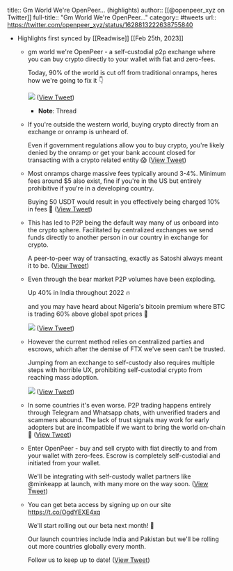 title:: Gm World We're OpenPeer... (highlights)
author:: [[@openpeer_xyz on Twitter]]
full-title:: "Gm World We're OpenPeer..."
category:: #tweets
url:: https://twitter.com/openpeer_xyz/status/1628813222638755840

- Highlights first synced by [[Readwise]] [[Feb 25th, 2023]]
	- gm world we're OpenPeer - a self-custodial p2p exchange where you can buy crypto directly to your wallet with fiat and zero-fees.
	  
	  Today, 90% of the world is cut off from traditional onramps, heres how we're going to fix it 👇 
	  
	  ![](https://pbs.twimg.com/media/FpqzYVvXsAQhvtR.jpg) ([View Tweet](https://twitter.com/openpeer_xyz/status/1628813222638755840))
		- **Note**: Thread
	- If you're outside the western world, buying crypto directly from an exchange or onramp is unheard of.
	  
	  Even if government regulations allow you to buy crypto, you're likely denied by the onramp or get your bank account closed for transacting with a crypto related entity 😱 ([View Tweet](https://twitter.com/openpeer_xyz/status/1628813225239232516))
	- Most onramps charge massive fees typically around 3-4%. Minimum fees around $5 also exist, fine if you're in the US but entirely prohibitive if you're in a developing country.
	  
	  Buying 50 USDT would result in you effectively being charged 10% in fees 🤮 ([View Tweet](https://twitter.com/openpeer_xyz/status/1628813226875006978))
	- This has led to P2P being the default way many of us onboard into the crypto sphere. Facilitated by centralized exchanges we send funds directly to another person in our country in exchange for crypto.
	  
	  A peer-to-peer way of transacting, exactly as Satoshi always meant it to be. ([View Tweet](https://twitter.com/openpeer_xyz/status/1628813228552642562))
	- Even through the bear market P2P volumes have been exploding.
	  
	  Up 40% in India throughout 2022 🔥
	  
	  and you may have heard about Nigeria's bitcoin premium where BTC is trading 60% above global spot prices 🤯 
	  
	  ![](https://pbs.twimg.com/media/Fpq0NKNXsAIjb7j.jpg) ([View Tweet](https://twitter.com/openpeer_xyz/status/1628813230100430850))
	- However the current method relies on centralized parties and escrows, which after the demise of FTX we've seen can't be trusted.
	  
	  Jumping from an exchange to self-custody also requires multiple steps with horrible UX, prohibiting self-custodial crypto from reaching mass adoption. 
	  
	  ![](https://pbs.twimg.com/media/Fpq0gQxXwAIG8X1.jpg) ([View Tweet](https://twitter.com/openpeer_xyz/status/1628813232537206787))
	- In some countries it's even worse. P2P trading happens entirely through Telegram and Whatsapp chats, with unverified traders and scammers abound. The lack of trust signals may work for early adopters but are incompatible if we want to bring the world on-chain 🔗 ([View Tweet](https://twitter.com/openpeer_xyz/status/1628813235456557061))
	- Enter OpenPeer - buy and sell crypto with fiat directly to and from your wallet with zero-fees. Escrow is completely self-custodial and initiated from your wallet.
	  
	  We'll be integrating with self-custody wallet partners like @minkeapp at launch, with many more on the way soon. ([View Tweet](https://twitter.com/openpeer_xyz/status/1628813237511680002))
	- You can get beta access by signing up on our site https://t.co/OgdYEXE4xq 
	  
	  We'll start rolling out our beta next month! 🚀
	  
	  Our launch countries include India and Pakistan but we'll be rolling out more countries globally every month.
	  
	  Follow us to keep up to date! ([View Tweet](https://twitter.com/openpeer_xyz/status/1628813239642476544))